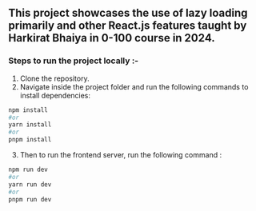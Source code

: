 ## This project showcases the use of lazy loading primarily and other React.js features taught by Harkirat Bhaiya in 0-100 course in 2024.

### Steps to run the project locally :-

1. Clone the repository.
2. Navigate inside the project folder and run the following commands to install dependencies:

```bash
npm install
#or
yarn install
#or
pnpm install
```

3. Then to run the frontend server, run the following command :

```bash
npm run dev
#or
yarn run dev
#or
pnpm run dev
```